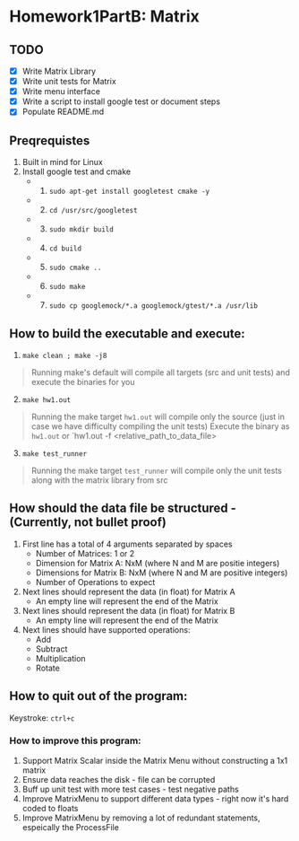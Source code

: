 # Homework1PartB: Matrix

## TODO
- [x] Write Matrix Library
- [x] Write unit tests for Matrix
- [x] Write menu interface
- [x] Write a script to install google test or document steps
- [x] Populate README.md

## Preqrequistes
1. Built in mind for Linux
2. Install google test and cmake
    - 1. `sudo apt-get install googletest cmake -y`
    - 2. `cd /usr/src/googletest`
    - 3. `sudo mkdir build`
    - 4. `cd build`
    - 5. `sudo cmake ..`
    - 6. `sudo make`
    - 7. `sudo cp googlemock/*.a googlemock/gtest/*.a /usr/lib`


## How to build the executable and execute:
1. `make clean ; make -j8`
> Running make's default will compile all targets (src and unit tests) and execute the binaries for you
2. `make hw1.out`
> Running the make target `hw1.out` will compile only the source (just in case we have difficulty compiling the unit tests)
> Execute the binary as `hw1.out` or `hw1.out -f <relative_path_to_data_file>
3. `make test_runner`
> Running the make target `test_runner` will compile only the unit tests along with the matrix library from src

## How should the data file be structured - (Currently, not bullet proof)
1. First line has a total of 4 arguments separated by spaces
    - Number of Matrices: 1 or 2
    - Dimension for Matrix A: NxM (where N and M are positie integers)
    - Dimensions for Matrix B: NxM (where N and M are positive integers)
    - Number of Operations to expect
2. Next lines should represent the data (in float) for Matrix A
    - An empty line will represent the end of the Matrix
3. Next lines should represent the data (in float) for Matrix B
    - An empty line will represent the end of the Matrix
4. Next lines should have supported operations:
    - Add
    - Subtract
    - Multiplication
    - Rotate


## How to quit out of the program:
Keystroke: `ctrl+c`


### How to improve this program:
1. Support Matrix Scalar inside the Matrix Menu without constructing a 1x1 matrix
2. Ensure data reaches the disk - file can be corrupted
3. Buff up unit test with more test cases - test negative paths
4. Improve MatrixMenu to support different data types - right now it's hard coded to floats
5. Improve MatrixMenu by removing a lot of redundant statements, espeically the ProcessFile
